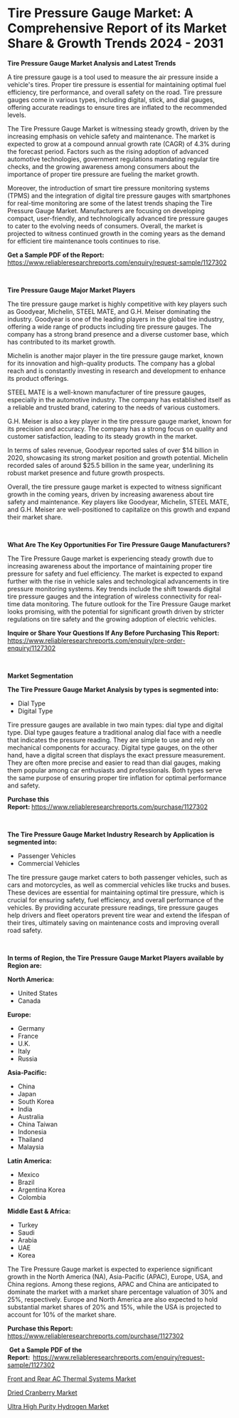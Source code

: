 <p><h1>Tire Pressure Gauge Market: A Comprehensive Report of its Market Share & Growth Trends 2024 - 2031</h1></p><p><strong>Tire Pressure Gauge Market Analysis and Latest Trends</strong></p>
<p><p>A tire pressure gauge is a tool used to measure the air pressure inside a vehicle's tires. Proper tire pressure is essential for maintaining optimal fuel efficiency, tire performance, and overall safety on the road. Tire pressure gauges come in various types, including digital, stick, and dial gauges, offering accurate readings to ensure tires are inflated to the recommended levels.</p><p>The Tire Pressure Gauge Market is witnessing steady growth, driven by the increasing emphasis on vehicle safety and maintenance. The market is expected to grow at a compound annual growth rate (CAGR) of 4.3% during the forecast period. Factors such as the rising adoption of advanced automotive technologies, government regulations mandating regular tire checks, and the growing awareness among consumers about the importance of proper tire pressure are fueling the market growth.</p><p>Moreover, the introduction of smart tire pressure monitoring systems (TPMS) and the integration of digital tire pressure gauges with smartphones for real-time monitoring are some of the latest trends shaping the Tire Pressure Gauge Market. Manufacturers are focusing on developing compact, user-friendly, and technologically advanced tire pressure gauges to cater to the evolving needs of consumers. Overall, the market is projected to witness continued growth in the coming years as the demand for efficient tire maintenance tools continues to rise.</p></p>
<p><strong>Get a Sample PDF of the Report:&nbsp;</strong> <a href="https://www.reliableresearchreports.com/enquiry/request-sample/1127302">https://www.reliableresearchreports.com/enquiry/request-sample/1127302</a></p>
<p>&nbsp;</p>
<p><strong>Tire Pressure Gauge Major Market Players</strong></p>
<p><p>The tire pressure gauge market is highly competitive with key players such as Goodyear, Michelin, STEEL MATE, and G.H. Meiser dominating the industry. Goodyear is one of the leading players in the global tire industry, offering a wide range of products including tire pressure gauges. The company has a strong brand presence and a diverse customer base, which has contributed to its market growth.</p><p>Michelin is another major player in the tire pressure gauge market, known for its innovation and high-quality products. The company has a global reach and is constantly investing in research and development to enhance its product offerings.</p><p>STEEL MATE is a well-known manufacturer of tire pressure gauges, especially in the automotive industry. The company has established itself as a reliable and trusted brand, catering to the needs of various customers.</p><p>G.H. Meiser is also a key player in the tire pressure gauge market, known for its precision and accuracy. The company has a strong focus on quality and customer satisfaction, leading to its steady growth in the market.</p><p>In terms of sales revenue, Goodyear reported sales of over $14 billion in 2020, showcasing its strong market position and growth potential. Michelin recorded sales of around $25.5 billion in the same year, underlining its robust market presence and future growth prospects.</p><p>Overall, the tire pressure gauge market is expected to witness significant growth in the coming years, driven by increasing awareness about tire safety and maintenance. Key players like Goodyear, Michelin, STEEL MATE, and G.H. Meiser are well-positioned to capitalize on this growth and expand their market share.</p></p>
<p>&nbsp;</p>
<p><strong>What Are The Key Opportunities For Tire Pressure Gauge Manufacturers?</strong></p>
<p><p>The Tire Pressure Gauge market is experiencing steady growth due to increasing awareness about the importance of maintaining proper tire pressure for safety and fuel efficiency. The market is expected to expand further with the rise in vehicle sales and technological advancements in tire pressure monitoring systems. Key trends include the shift towards digital tire pressure gauges and the integration of wireless connectivity for real-time data monitoring. The future outlook for the Tire Pressure Gauge market looks promising, with the potential for significant growth driven by stricter regulations on tire safety and the growing adoption of electric vehicles.</p></p>
<p><strong>Inquire or Share Your Questions If Any Before Purchasing This Report:</strong> <a href="https://www.reliableresearchreports.com/enquiry/pre-order-enquiry/1127302">https://www.reliableresearchreports.com/enquiry/pre-order-enquiry/1127302</a></p>
<p>&nbsp;</p>
<p><strong>Market Segmentation</strong></p>
<p><strong>The Tire Pressure Gauge Market Analysis by types is segmented into:</strong></p>
<p><ul><li>Dial Type</li><li>Digital Type</li></ul></p>
<p><p>Tire pressure gauges are available in two main types: dial type and digital type. Dial type gauges feature a traditional analog dial face with a needle that indicates the pressure reading. They are simple to use and rely on mechanical components for accuracy. Digital type gauges, on the other hand, have a digital screen that displays the exact pressure measurement. They are often more precise and easier to read than dial gauges, making them popular among car enthusiasts and professionals. Both types serve the same purpose of ensuring proper tire inflation for optimal performance and safety.</p></p>
<p><strong>Purchase this Report:&nbsp;</strong><a href="https://www.reliableresearchreports.com/purchase/1127302">https://www.reliableresearchreports.com/purchase/1127302</a></p>
<p>&nbsp;</p>
<p><strong>The Tire Pressure Gauge Market Industry Research by Application is segmented into:</strong></p>
<p><ul><li>Passenger Vehicles</li><li>Commercial Vehicles</li></ul></p>
<p><p>The tire pressure gauge market caters to both passenger vehicles, such as cars and motorcycles, as well as commercial vehicles like trucks and buses. These devices are essential for maintaining optimal tire pressure, which is crucial for ensuring safety, fuel efficiency, and overall performance of the vehicles. By providing accurate pressure readings, tire pressure gauges help drivers and fleet operators prevent tire wear and extend the lifespan of their tires, ultimately saving on maintenance costs and improving overall road safety.</p></p>
<p>&nbsp;</p>
<p><strong>In terms of Region, the Tire Pressure Gauge Market Players available by Region are:</strong></p>
<p>
    <p> <strong> North America: </strong>
        <ul>
            <li>United States</li>
            <li>Canada</li>
        </ul>
        </p> 
    <p> <strong> Europe: </strong>
        <ul>
            <li>Germany</li>
            <li>France</li>
            <li>U.K.</li>
            <li>Italy</li>
            <li>Russia</li>
        </ul>
        </p> 
    <p> <strong> Asia-Pacific: </strong>
        <ul>
            <li>China</li>
            <li>Japan</li>
            <li>South Korea</li>
            <li>India</li>
            <li>Australia</li>
            <li>China Taiwan</li>
            <li>Indonesia</li>
            <li>Thailand</li>
            <li>Malaysia</li>
        </ul>
        </p> 
    <p> <strong> Latin America: </strong>
        <ul>
            <li>Mexico</li>
            <li>Brazil</li>
            <li>Argentina Korea</li>
            <li>Colombia</li>
        </ul>
        </p> 
    <p> <strong> Middle East & Africa: </strong>
        <ul>
            <li>Turkey</li>
            <li>Saudi</li>
            <li>Arabia</li>
            <li>UAE</li>
            <li>Korea</li>
        </ul>
    </p>
    </p>
<p><p>The Tire Pressure Gauge market is expected to experience significant growth in the North America (NA), Asia-Pacific (APAC), Europe, USA, and China regions. Among these regions, APAC and China are anticipated to dominate the market with a market share percentage valuation of 30% and 25%, respectively. Europe and North America are also expected to hold substantial market shares of 20% and 15%, while the USA is projected to account for 10% of the market share.</p></p>
<p><strong>Purchase this Report: </strong><a href="https://www.reliableresearchreports.com/purchase/1127302">https://www.reliableresearchreports.com/purchase/1127302</a></p>
<p>&nbsp;<strong>Get a Sample PDF of the Report:&nbsp;&nbsp;</strong><a href="https://www.reliableresearchreports.com/enquiry/request-sample/1127302">https://www.reliableresearchreports.com/enquiry/request-sample/1127302</a></p>
<p><strong></strong></p>
<p><p><a href="https://view.publitas.com/reportprime-1/front-and-rear-ac-thermal-systems-market-size-furnishes-valuable-information-encompassing-market-share-market-trends-and-projections-spanning-from-2023-to-2030/">Front and Rear AC Thermal Systems Market</a></p><p><a href="https://view.publitas.com/reportprime-1/dried-cranberry-market-size-market-trends-and-growth-outlook-forecasted-for-period-from-2023-to-2030/">Dried Cranberry Market</a></p><p><a href="https://view.publitas.com/reportprime-1/ultra-high-purity-hydrogen-market-share-market-new-trends-analysis-report-by-type-by-application-by-end-use-by-region-and-segment-forecasts-2023-2030/">Ultra High Purity Hydrogen Market</a></p></p>